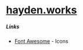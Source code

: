 # [hayden.works](https://www.hayden.works)

##### Links
* [Font Awesome](https://fontawesome.com) - Icons
